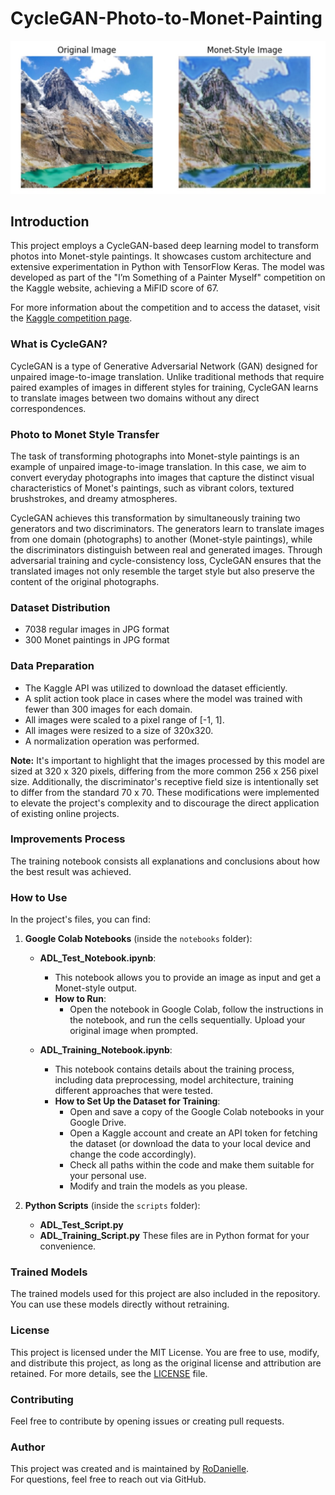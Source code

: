 # CycleGAN-Photo-to-Monet-Painting

![Example Monet Painting](images/monet_example.jpg)

## Introduction
This project employs a CycleGAN-based deep learning model to transform photos into Monet-style paintings. It showcases custom architecture and extensive experimentation in Python with TensorFlow Keras. The model was developed as part of the "I’m Something of a Painter Myself" competition on the Kaggle website, achieving a MiFID score of 67.

For more information about the competition and to access the dataset, visit the [Kaggle competition page](https://www.kaggle.com/competitions/gan-getting-started/overview).


### What is CycleGAN?
CycleGAN is a type of Generative Adversarial Network (GAN) designed for unpaired image-to-image translation. Unlike traditional methods that require paired examples of images in different styles for training, CycleGAN learns to translate images between two domains without any direct correspondences.

### Photo to Monet Style Transfer
The task of transforming photographs into Monet-style paintings is an example of unpaired image-to-image translation. In this case, we aim to convert everyday photographs into images that capture the distinct visual characteristics of Monet's paintings, such as vibrant colors, textured brushstrokes, and dreamy atmospheres.

CycleGAN achieves this transformation by simultaneously training two generators and two discriminators. The generators learn to translate images from one domain (photographs) to another (Monet-style paintings), while the discriminators distinguish between real and generated images. Through adversarial training and cycle-consistency loss, CycleGAN ensures that the translated images not only resemble the target style but also preserve the content of the original photographs.

### Dataset Distribution
* 7038 regular images in JPG format
* 300 Monet paintings in JPG format
  
### Data Preparation
- The Kaggle API was utilized to download the dataset efficiently.
- A split action took place in cases where the model was trained with fewer than 300 images for each domain.
- All images were scaled to a pixel range of [-1, 1].
- All images were resized to a size of 320x320.
- A normalization operation was performed.
  
**Note:** It's important to highlight that the images processed by this model are sized at 320 x 320 pixels, differing from the more common 256 x 256 pixel size. Additionally, the discriminator's receptive field size is intentionally set to differ from the standard 70 x 70. These modifications were implemented to elevate the project's complexity and to discourage the direct application of existing online projects.

### Improvements Process
The training notebook consists all explanations and conclusions about how the best result was achieved.

### How to Use
In the project's files, you can find:
1. **Google Colab Notebooks** (inside the `notebooks` folder):
    - **ADL_Test_Notebook.ipynb**: 
      - This notebook allows you to provide an image as input and get a Monet-style output.
      - **How to Run**:
          - Open the notebook in Google Colab, follow the instructions in the notebook, and run the cells sequentially. 
            Upload your original image when prompted.
      
    - **ADL_Training_Notebook.ipynb**:
      - This notebook contains details about the training process, including data preprocessing, model architecture, training different approaches that were tested.
      - **How to Set Up the Dataset for Training**:
         - Open and save a copy of the Google Colab notebooks in your Google Drive.
         - Open a Kaggle account and create an API token for fetching the dataset (or download the data to your local device and change the code accordingly).
         - Check all paths within the code and make them suitable for your personal use.
         - Modify and train the models as you please.

2. **Python Scripts** (inside the `scripts` folder):
   - **ADL_Test_Script.py**
   - **ADL_Training_Script.py**
   These files are in Python format for your convenience.  

### Trained Models
The trained models used for this project are also included in the repository. You can use these models directly without retraining.

### License
This project is licensed under the MIT License. You are free to use, modify, and distribute this project, as long as the original license and attribution are retained. For more details, see the [LICENSE](LICENSE) file.

### Contributing
Feel free to contribute by opening issues or creating pull requests.

### Author
This project was created and is maintained by [RoDanielle](https://github.com/RoDanielle).  
For questions, feel free to reach out via GitHub.
